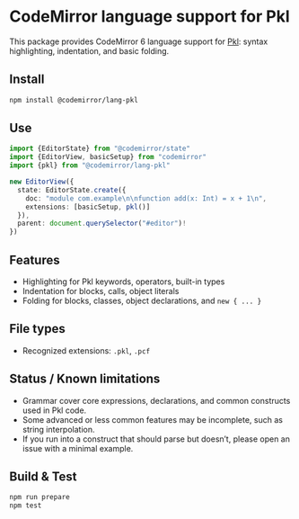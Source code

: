 # CodeMirror language support for Pkl

This package provides CodeMirror 6 language support for [Pkl](https://pkl-lang.org/): syntax highlighting, indentation, and basic folding.

## Install

```bash
npm install @codemirror/lang-pkl
```

## Use

```ts
import {EditorState} from "@codemirror/state"
import {EditorView, basicSetup} from "codemirror"
import {pkl} from "@codemirror/lang-pkl"

new EditorView({
  state: EditorState.create({
    doc: "module com.example\n\nfunction add(x: Int) = x + 1\n",
    extensions: [basicSetup, pkl()]
  }),
  parent: document.querySelector("#editor")!
})
```

## Features

- Highlighting for Pkl keywords, operators, built-in types
- Indentation for blocks, calls, object literals
- Folding for blocks, classes, object declarations, and `new { ... }`

## File types

- Recognized extensions: `.pkl`, `.pcf`

## Status / Known limitations

- Grammar cover core expressions, declarations, and common constructs used in Pkl code. 
- Some advanced or less common features may be incomplete, such as string interpolation.
- If you run into a construct that should parse but doesn’t, please open an issue with a minimal example.

## Build & Test

```bash
npm run prepare
npm test
```
